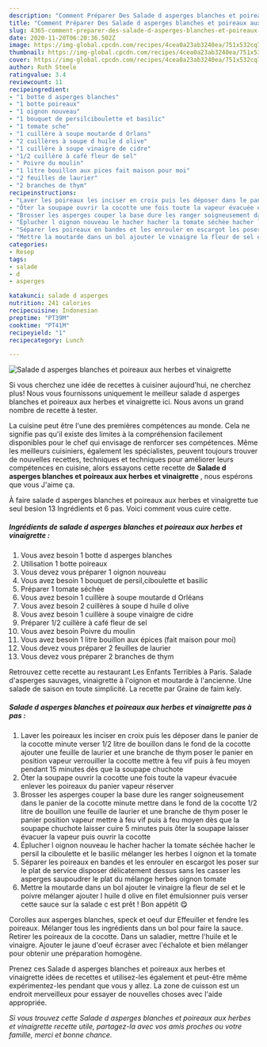 ```yaml
---
description: "Comment Préparer Des Salade d asperges blanches et poireaux aux herbes et vinaigrette"
title: "Comment Préparer Des Salade d asperges blanches et poireaux aux herbes et vinaigrette"
slug: 4365-comment-preparer-des-salade-d-asperges-blanches-et-poireaux-aux-herbes-et-vinaigrette
date: 2020-11-20T06:20:36.502Z
image: https://img-global.cpcdn.com/recipes/4cea0a23ab3240ea/751x532cq70/salade-d-asperges-blanches-et-poireaux-aux-herbes-et-vinaigrette-photo-principale-de-la-recette.jpg
thumbnail: https://img-global.cpcdn.com/recipes/4cea0a23ab3240ea/751x532cq70/salade-d-asperges-blanches-et-poireaux-aux-herbes-et-vinaigrette-photo-principale-de-la-recette.jpg
cover: https://img-global.cpcdn.com/recipes/4cea0a23ab3240ea/751x532cq70/salade-d-asperges-blanches-et-poireaux-aux-herbes-et-vinaigrette-photo-principale-de-la-recette.jpg
author: Ruth Steele
ratingvalue: 3.4
reviewcount: 11
recipeingredient:
- "1 botte d asperges blanches"
- "1 botte poireaux"
- "1 oignon nouveau"
- "1 bouquet de persilciboulette et basilic"
- "1 tomate sche"
- "1 cuillère à soupe moutarde d Orlans"
- "2 cuillères à soupe d huile d olive"
- "1 cuillère à soupe vinaigre de cidre"
- "1/2 cuillère à café fleur de sel"
- " Poivre du moulin"
- "1 litre bouillon aux pices fait maison pour moi"
- "2 feuilles de laurier"
- "2 branches de thym"
recipeinstructions:
- "Laver les poireaux les inciser en croix puis les déposer dans le panier de la cocotte minute verser 1/2 litre de bouillon dans le fond de la cocotte ajouter une feuille de laurier et une branche de thym poser le panier en position vapeur verrouiller la cocotte mettre à feu vif puis à feu moyen pendant 15 minutes dès que la soupape chuchote"
- "Ôter la soupape ouvrir la cocotte une fois toute la vapeur évacuée enlever les poireaux du panier vapeur réserver"
- "Brosser les asperges couper la base dure les ranger soigneusement dans le panier de la cocotte minute mettre dans le fond de la cocotte 1/2 litre de bouillon une feuille de laurier et une branche de thym poser le panier position vapeur mettre à feu vif puis à feu moyen dès que la soupape chuchote laisser cuire 5 minutes puis ôter la soupape laisser évacuer la vapeur puis ouvrir la cocotte"
- "Éplucher l oignon nouveau le hacher hacher la tomate séchée hacher le persil la ciboulette et le basilic mélanger les herbes l oignon et la tomate"
- "Séparer les poireaux en bandes et les enrouler en escargot les poser sur le plat de service disposer délicatement dessus sans les casser les asperges saupoudrer le plat du mélange herbes oignon tomate"
- "Mettre la moutarde dans un bol ajouter le vinaigre la fleur de sel et le poivre mélanger ajouter l huile d olive en filet émulsionner puis verser cette sauce sur la salade c est prêt ! Bon appétit 😋"
categories:
- Resep
tags:
- salade
- d
- asperges

katakunci: salade d asperges 
nutrition: 241 calories
recipecuisine: Indonesian
preptime: "PT39M"
cooktime: "PT41M"
recipeyield: "1"
recipecategory: Lunch

---
```



![Salade d asperges blanches et poireaux aux herbes et vinaigrette](https://img-global.cpcdn.com/recipes/4cea0a23ab3240ea/751x532cq70/salade-d-asperges-blanches-et-poireaux-aux-herbes-et-vinaigrette-photo-principale-de-la-recette.jpg)

Si vous cherchez une idée de recettes à cuisiner aujourd'hui, ne cherchez plus! Nous vous fournissons uniquement le meilleur salade d asperges blanches et poireaux aux herbes et vinaigrette ici. Nous avons un grand nombre de recette à tester.

La cuisine peut être l'une des premières compétences au monde. Cela ne signifie pas qu'il existe des limites à la compréhension facilement disponibles pour le chef qui envisage de renforcer ses compétences. Même les meilleurs cuisiniers, également les spécialistes, peuvent toujours trouver de nouvelles recettes, techniques et techniques pour améliorer leurs compétences en cuisine, alors essayons cette recette de <strong> Salade d asperges blanches et poireaux aux herbes et vinaigrette </strong>, nous espérons que vous J'aime ça.

<!--inarticleads1-->

À faire salade d asperges blanches et poireaux aux herbes et vinaigrette tue seul besion 13 Ingrédients et 6 pas. Voici comment vous cuire cette.

##### Ingrédients de salade d asperges blanches et poireaux aux herbes et vinaigrette :

1. Vous avez besoin 1 botte d asperges blanches
1. Utilisation 1 botte poireaux
1. Vous devez vous préparer 1 oignon nouveau
1. Vous avez besoin 1 bouquet de persil,ciboulette et basilic
1. Préparer 1 tomate séchée
1. Vous avez besoin 1 cuillère à soupe moutarde d Orléans
1. Vous avez besoin 2 cuillères à soupe d huile d olive
1. Vous avez besoin 1 cuillère à soupe vinaigre de cidre
1. Préparer 1/2 cuillère à café fleur de sel
1. Vous avez besoin  Poivre du moulin
1. Vous avez besoin 1 litre bouillon aux épices (fait maison pour moi)
1. Vous devez vous préparer 2 feuilles de laurier
1. Vous devez vous préparer 2 branches de thym


Retrouvez cette recette au restaurant Les Enfants Terribles à Paris. Salade d&#39;asperges sauvages, vinaigrette à l&#39;oignon et moutarde à l&#39;ancienne. Une salade de saison en toute simplicité. La recette par Graine de faim kely. 

<!--inarticleads2-->

##### Salade d asperges blanches et poireaux aux herbes et vinaigrette pas à pas :

1. Laver les poireaux les inciser en croix puis les déposer dans le panier de la cocotte minute verser 1/2 litre de bouillon dans le fond de la cocotte ajouter une feuille de laurier et une branche de thym poser le panier en position vapeur verrouiller la cocotte mettre à feu vif puis à feu moyen pendant 15 minutes dès que la soupape chuchote
1. Ôter la soupape ouvrir la cocotte une fois toute la vapeur évacuée enlever les poireaux du panier vapeur réserver
1. Brosser les asperges couper la base dure les ranger soigneusement dans le panier de la cocotte minute mettre dans le fond de la cocotte 1/2 litre de bouillon une feuille de laurier et une branche de thym poser le panier position vapeur mettre à feu vif puis à feu moyen dès que la soupape chuchote laisser cuire 5 minutes puis ôter la soupape laisser évacuer la vapeur puis ouvrir la cocotte
1. Éplucher l oignon nouveau le hacher hacher la tomate séchée hacher le persil la ciboulette et le basilic mélanger les herbes l oignon et la tomate
1. Séparer les poireaux en bandes et les enrouler en escargot les poser sur le plat de service disposer délicatement dessus sans les casser les asperges saupoudrer le plat du mélange herbes oignon tomate
1. Mettre la moutarde dans un bol ajouter le vinaigre la fleur de sel et le poivre mélanger ajouter l huile d olive en filet émulsionner puis verser cette sauce sur la salade c est prêt ! Bon appétit 😋


Corolles aux asperges blanches, speck et oeuf dur Effeuiller et fendre les poireaux. Mélanger tous les ingrédients dans un bol pour faire la sauce. Retirer les poireaux de la cocotte. Dans un saladier, mettre l&#39;huile et le vinaigre. Ajouter le jaune d&#39;oeuf écraser avec l&#39;échalote et bien mélanger pour obtenir une préparation homogène. 

<!--inarticleads1-->

<p>
Prenez ces Salade d asperges blanches et poireaux aux herbes et vinaigrette idées de recettes et utilisez-les également et peut-être même expérimentez-les pendant que vous y allez. La zone de cuisson est un endroit merveilleux pour essayer de nouvelles choses avec l'aide appropriée.
</p>

<p>
<i>Si vous trouvez cette Salade d asperges blanches et poireaux aux herbes et vinaigrette recette utile, partagez-la avec vos amis proches ou votre famille, merci et bonne chance.</i>
</p>
